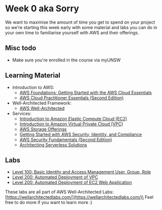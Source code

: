 # Week 0 aka Sorry

We want to maximise the amount of time you get to spend on your project so we're starting this week early with some material and labs you can do in your own time to familiarise yourself with AWS and their offerings.

## Misc todo
* Make sure you're enrolled in the course via myUNSW


## Learning Material
* Introduction to AWS:
	* [AWS Foundations: Getting Started with the AWS Cloud Essentials](https://www.aws.training/Details/Video?id=49639)
	* [AWS Cloud Practitioner Essentials (Second Edition)](https://www.aws.training/Details/Curriculum?id=27076)
* Well-Architected Framework: 
	* [AWS Well-Architected](https://www.aws.training/Details/Curriculum?id=42037)
* Services:
	* [Introduction to Amazon Elastic Compute Cloud (EC2)](https://www.aws.training/Details/Video?id=16382)
	* [Introduction to Amazon Virtual Private Cloud (VPC)](https://www.aws.training/Details/Video?id=15884)
	* [AWS Storage Offerings](https://www.aws.training/Details/eLearning?id=39246)
	* [Getting Started with AWS Security, Identity, and Compliance](https://www.aws.training/Details/eLearning?id=49720)
	* [AWS Security Fundamentals (Second Edition)](https://www.aws.training/Details/eLearning?id=34259)
	* [Architecting Serverless Solutions](https://www.aws.training/Details/eLearning?id=42594)

## Labs
* [Level 100: Basic Identity and Access Management User, Group, Role](https://wellarchitectedlabs.com/security/100_labs/100_basic_identity_and_access_management_user_group_role/)
* [Level 200: Automated Deployment of VPC](https://wellarchitectedlabs.com/security/200_labs/200_automated_deployment_of_vpc/)
* [Level 200: Automated Deployment of EC2 Web Application](https://wellarchitectedlabs.com/security/200_labs/200_automated_deployment_of_ec2_web_application/)

These labs are all part of AWS Well-Architected Labs: [https://wellarchitectedlabs.com/](https://wellarchitectedlabs.com/)\
Feel free to do more if you want to learn more :)

